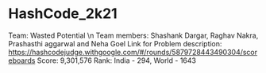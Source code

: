 # HashCode_2k21
  Team: Wasted Potential \n
  Team members: Shashank Dargar, Raghav Nakra, Prashasthi aggarwal and Neha Goel
  Link for Problem description: https://hashcodejudge.withgoogle.com/#/rounds/5879728443490304/scoreboards
  Score: 9,301,576
  Rank: India - 294, World - 1643
